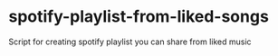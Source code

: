# spotify-playlist-from-liked-songs
Script for creating spotify playlist you can share from liked music
